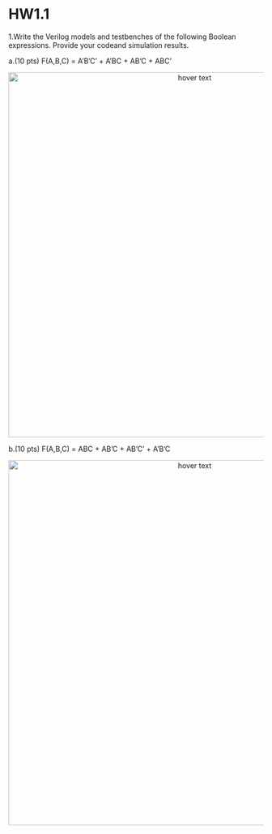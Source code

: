 # HW1.1
1.Write the Verilog models and testbenches of the following Boolean expressions. Provide your codeand simulation results.

a.(10 pts) F(A,B,C) = A’B’C’ + A’BC + AB’C + ABC’
<p align="center">
  <img src="HW1_1a.png" width="720" title="hover text">
</p>
b.(10 pts) F(A,B,C) = ABC + AB’C + AB’C’ + A’B’C
<p align="center">
  <img src="HW1_1b.png" width="720" title="hover text">
</p>